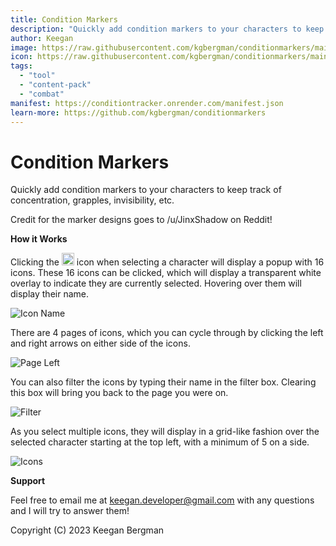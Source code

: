 ```yaml
---
title: Condition Markers
description: "Quickly add condition markers to your characters to keep track of concentration, grapples, invisibility, etc."
author: Keegan
image: https://raw.githubusercontent.com/kgbergman/conditionmarkers/main/docs/header.jpg
icon: https://raw.githubusercontent.com/kgbergman/conditionmarkers/main/public/logo.png
tags:
  - "tool"
  - "content-pack"
  - "combat"
manifest: https://conditiontracker.onrender.com/manifest.json
learn-more: https://github.com/kgbergman/conditionmarkers
---
```


# Condition Markers

Quickly add condition markers to your characters to keep track of concentration, grapples, invisibility, etc.

Credit for the marker designs goes to /u/JinxShadow on Reddit!

**How it Works**

Clicking the <img src="https://raw.githubusercontent.com/kgbergman/conditionmarkers/main/src/icon.svg" width=20 alt="Condition Marker Icon"> icon when selecting a character will display a popup with 16 icons.
These 16 icons can be clicked, which will display a transparent white overlay to indicate they are currently selected. Hovering over them will display their name. 

![Icon Name](https://raw.githubusercontent.com/kgbergman/conditionmarkers/main/docs/iconname.jpg)


There are 4 pages of icons, which you can cycle through by clicking the left and right arrows on either side of the icons.

![Page Left](https://raw.githubusercontent.com/kgbergman/conditionmarkers/main/docs/pageleft.jpg)


You can also filter the icons by typing their name in the filter box. Clearing this box will bring you back to the page you were on.

![Filter](https://raw.githubusercontent.com/kgbergman/conditionmarkers/main/docs/filter.jpg)


As you select multiple icons, they will display in a grid-like fashion over the selected character starting at the top left, with a minimum of 5 on a side.

![Icons](https://raw.githubusercontent.com/kgbergman/conditionmarkers/main/docs/icongrid.jpg)

**Support**

Feel free to email me at keegan.developer@gmail.com with any questions and I will try to answer them!

Copyright (C) 2023 Keegan Bergman
